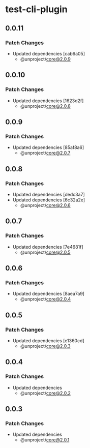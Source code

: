 # test-cli-plugin

## 0.0.11

### Patch Changes

- Updated dependencies [cab6a05]
  - @unproject/core@2.0.9

## 0.0.10

### Patch Changes

- Updated dependencies [1623d2f]
  - @unproject/core@2.0.8

## 0.0.9

### Patch Changes

- Updated dependencies [85af8a6]
  - @unproject/core@2.0.7

## 0.0.8

### Patch Changes

- Updated dependencies [dedc3a7]
- Updated dependencies [6c32a2e]
  - @unproject/core@2.0.6

## 0.0.7

### Patch Changes

- Updated dependencies [7e4681f]
  - @unproject/core@2.0.5

## 0.0.6

### Patch Changes

- Updated dependencies [8aea7a9]
  - @unproject/core@2.0.4

## 0.0.5

### Patch Changes

- Updated dependencies [e1360cd]
  - @unproject/core@2.0.3

## 0.0.4

### Patch Changes

- Updated dependencies
  - @unproject/core@2.0.2

## 0.0.3

### Patch Changes

- Updated dependencies
  - @unproject/core@2.0.1
